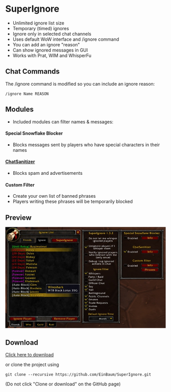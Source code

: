 # SuperIgnore
- Unlimited ignore list size
- Temporary (timed) ignores
- Ignore only in selected chat channels
- Uses default WoW interface and /ignore command
- You can add an ignore "reason"
- Can show ignored messages in GUI
- Works with Prat, WIM and WhisperFu

## Chat Commands

The /ignore command is modified so you can include an ignore reason:

	/ignore Name REASON

## Modules
- Included modules can filter names & messages:

#### Special Snowflake Blocker
- Blocks messages sent by players who have special characters in their names

#### [ChatSanitizer](https://github.com/Aviana/ChatSanitizer)
- Blocks spam and advertisements

#### Custom Filter
- Create your own list of banned phrases
- Players writing these phrases will be temporarily blocked

## Preview

![Preview](/preview.jpg?raw=true "Preview")

## Download

[Click here to 
download](https://github.com/EinBaum/SuperIgnore/releases)

or clone the project using

	git clone --recursive https://github.com/EinBaum/SuperIgnore.git

(Do not click "Clone or download" on the GitHub page)
